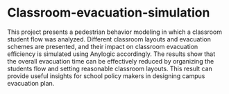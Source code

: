 # Classroom-evacuation-simulation
This project presents a pedestrian behavior modeling in which a classroom student flow was analyzed. Different classroom layouts and evacuation schemes are presented, and their impact on classroom evacuation efficiency is simulated using Anylogic accordingly. The results show that the overall evacuation time can be effectively reduced by  organizing the students flow and setting reasonable classroom layouts. This result can provide useful insights for school policy makers in designing campus evacuation plan. 
